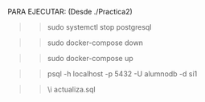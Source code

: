 PARA EJECUTAR: (Desde ./Practica2)

>> sudo systemctl stop postgresql

>> sudo docker-compose down

>> sudo docker-compose up

>> psql -h localhost -p 5432 -U alumnodb -d si1

>> \i actualiza.sql
